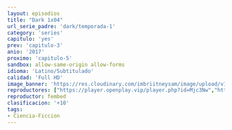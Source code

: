 ```yaml
---
layout: episodios
title: "Dark 1x04"
url_serie_padre: 'dark/temporada-1'
category: 'series'
capitulo: 'yes'
prev: 'capitulo-3'
anio: '2017'
proximo: 'capitulo-5'
sandbox: allow-same-origin allow-forms
idioma: 'Latino/Subtitulado'
calidad: 'Full HD'
image_banner: 'https://res.cloudinary.com/imbriitneysam/image/upload/v1547164649/dark-banner-min.jpg'
reproductores: ["https://player.openplay.vip/player.php?id=Mjc3Nw","https://api.cuevana3.io/rr/gd.php?h=ek5lbm9xYWNrS0xJMVp5b21KREk0dFBLbjVkaHhkRGdrOG1jbnBpUnhhS1ZtWHQ1ZDlpaXVNblplWHVvbEplcnpwZC9xbnUxcDlmSDJKV2NkOHFucEp1U3FadVkyUT09"]
reproductor: fembed
clasificacion: '+10'
tags:
- Ciencia-Ficcion
---
```












